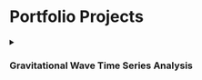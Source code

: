 <h1> Portfolio Projects </h1>

<details>
<summary><h3> Gravitational Wave Time Series Analysis </h3></summary>
Two short duration signals of the detection of gravitational waves had noises removed using Time series analytical techniques such as, pre-whitening and band pass filters. This isolated the chirp signals of the 
gravitational wave event detected form both sites A and B which was found to have time delay
between each other, 𝑡𝑑𝑒𝑙𝑎𝑦 = 1.46 𝑚𝑠.

##

<img src="visualisations/Raw%20signals.png">
<img src="visualisations/filtered%20signals.png">
<img src="visualisations/filtered%20signal%20ontop%20closer.png">
<img src="visualisations/final%20signal.png">
